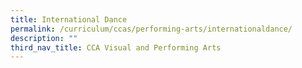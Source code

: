 ```yaml
---
title: International Dance
permalink: /curriculum/ccas/performing-arts/internationaldance/
description: ""
third_nav_title: CCA Visual and Performing Arts
---
```

